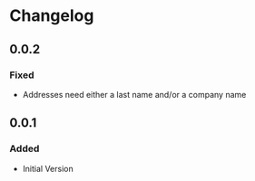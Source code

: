 # Changelog

## 0.0.2

### Fixed
- Addresses need either a last name and/or a company name

## 0.0.1

### Added
- Initial Version
